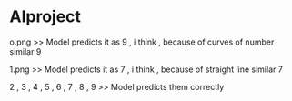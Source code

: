 # AIproject
o.png >> Model predicts it as 9 , i think , because of curves of number similar 9

1.png >> Model predicts it as 7 , i think , because of straight line similar 7

2 , 3 , 4 , 5 , 6 , 7 , 8 , 9 >> Model predicts them correctly
